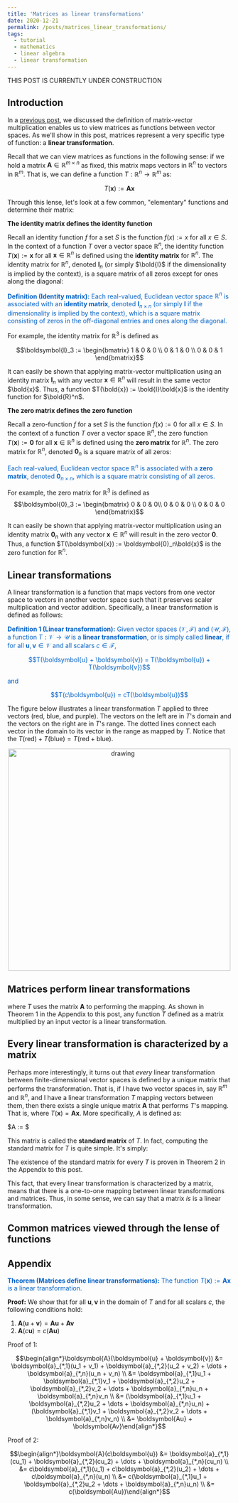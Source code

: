 ```yaml
---
title: 'Matrices as linear transformations'
date: 2020-12-21
permalink: /posts/matrices_linear_transformations/
tags:
  - tutorial
  - mathematics
  - linear algebra
  - linear transformation
---
```


THIS POST IS CURRENTLY UNDER CONSTRUCTION

Introduction
-----------
In a [previous post](https://mbernste.github.io/posts/matrix_vector_mult/), we discussed the definition of matrix-vector multiplication enables us to view matrices as functions between vector spaces. As we'll show in this post, matrices represent a very specific type of function: a **linear transformation**.


Recall that we can view matrices as functions in the following sense: if we hold a matrix $\boldsymbol{A}  \in \mathbb{R}^{m \times n}$ as fixed, this matrix maps vectors in $\mathbb{R}^n$ to vectors in $\mathbb{R}^m$.  That is, we can define a function $T : \mathbb{R}^n \rightarrow \mathbb{R}^m$ as:

$$T(\boldsymbol{x}) := \boldsymbol{A}\boldsymbol{x}$$

Through this lense, let's look at a few common, "elementary" functions and determine their matrix:

**The identity matrix defines the identity function**

Recall an identity function $f$ for a set $S$ is the function $f(x) := x$ for all $x \in S$. In the context of a function $T$ over a vector space $\mathbb{R}^n$, the identity function $T(\boldsymbol{x}) := \boldsymbol{x}$ for all $\boldsymbol{x} \in \mathbb{R}^n$ is defined using the **identity matrix** for $\mathbb{R}^n$.  The identity matrix for $\mathbb{R}^n$, denoted $\boldsymbol{I}_n$ (or simply $\bold{I}$ if the dimensionality is implied by the context), is a square matrix of all zeros except for ones along the diagonal:  

<span style="color:#0060C6">**Definition (Identity matrix):** Each real-valued, Euclidean vector space $\mathbb{R}^n$ is associated with an **identity matrix**, denoted $\boldsymbol{I}_{n \times n}$ (or simply $\boldsymbol{I}$ if the dimensionality is implied by the context), which is a square matrix consisting of zeros in the off-diagonal entries and ones along the diagonal.</span>

For example, the identity matrix for $\mathbb{R}^3$ is defined as

$$\boldsymbol{I}_3 := \begin{bmatrix} 1 & 0  & 0 \\ 0 & 1 & 0 \\ 0 & 0 & 1 \end{bmatrix}$$  

It can easily be shown that applying matrix-vector multiplication using an identity matrix $\boldsymbol{I}_n$ with any vector $\boldsymbol{x} \in \mathbb{R}^n$ will result in the same vector $\bold{x}$.  Thus, a function $T(\bold{x}) := \bold{I}\bold{x}$ is the identity function for $\bold{R}^n$. 

**The zero matrix defines the zero function**

Recall a zero-function $f$ for a set $S$ is the function $f(x) := 0$ for all $x \in S$.  In the context of a function $T$ over a vector space $\mathbb{R}^n$, the zero function $T(\boldsymbol{x}) := \boldsymbol{0}$ for all $\boldsymbol{x} \in \mathbb{R}^n$ is defined using the **zero matrix** for $\mathbb{R}^n$.  The zero matrix for $\mathbb{R}^n$, denoted $\boldsymbol{0}_n$ is a square matrix of all zeros:

<span style="color:#0060C6">Each real-valued, Euclidean vector space $\mathbb{R}^n$ is associated with a **zero matrix**, denoted $\boldsymbol{0}_{n \times n}$, which is a square matrix consisting of all zeros.</span>

For example, the zero matrix for $\mathbb{R}^3$ is defined as
 $$\boldsymbol{0}_3 := \begin{bmatrix} 0 & 0  & 0\\ 0 & 0 & 0 \\ 0 & 0 & 0 \end{bmatrix}$$
 
 It can easily be shown that applying matrix-vector multiplication using an identity matrix $\boldsymbol{0}_n$ with any vector $\boldsymbol{x} \in \mathbb{R}^n$ will result in the zero vector $\boldsymbol{0}$.  Thus, a function $T(\boldsymbol{x}) := \boldsymbol{0}_n\bold{x}$ is the zero function for $\mathbb{R}^n$. 


Linear transformations
---------

A linear transformation is a function that maps vectors from one vector space to vectors in another vector space such that it preserves scaler multiplication and vector addition. Specifically, a linear transformation is defined as follows:

<span style="color:#0060C6">**Definition 1 (Linear transformation):** Given vector spaces $(\mathcal{V}, \mathcal{F})$ and $(\mathcal{U}, \mathcal{F})$, a function $T : \mathcal{V} \rightarrow \mathcal{U}$ is a **linear transformation**, or is simply called **linear**, if for all $\boldsymbol{u}, \boldsymbol{v} \in \mathcal{V}$ and all scalars $c \in \mathcal{F}$,</span>

<center><span style="color:#0060C6">$$T(\boldsymbol{u} + \boldsymbol{v}) = T(\boldsymbol{u}) + T(\boldsymbol{v})$$</span></center>

<span style="color:#0060C6">and</span>

<center><span style="color:#0060C6">$$T(c\boldsymbol{u}) = cT(\boldsymbol{u})$$</span></center>

The figure below illustrates a linear transformation $T$ applied to three vectors (red, blue, and purple).  The vectors on the left are in $T$'s domain and the vectors on the right are in $T$'s range. The dotted lines connect each vector in the domain to its vector in the range as mapped by $T$.  Notice that the $T(\text{red}) + T(\text{blue}) = T(\text{red} + \text{blue})$.

<center><img src="https://raw.githubusercontent.com/mbernste/mbernste.github.io/master/images/linear_transform.png" alt="drawing" width="500"/></center>


Matrices perform linear transformations
----------



where $T$ uses the matrix $\boldsymbol{A}$ to performing the mapping.  As shown in Theorem 1 in the Appendix to this post, any function $T$ defined as a matrix multiplied by an input vector is a linear transformation.

Every linear transformation is characterized by a matrix
------------

Perhaps more interestingly, it turns out that *every* linear transformation between finite-dimensional vector spaces is defined by a unique matrix that performs the transformation.  That is, if I have two vector spaces in, say $\mathbb{R}^m$ and $\mathbb{R}^n$, and I have a linear transformation $T$ mapping vectors between them, then there exists a single unique matrix $\boldsymbol{A}$ that performs $T$'s mapping. That is, where $T(\boldsymbol{x}) = \boldsymbol{Ax}$. More specifically, $A$ is defined as:

$A := $

This matrix is called the **standard matrix** of $T$.  In fact, computing the standard matrix for $T$ is quite simple. It's simply:


The existence of the standard matrix for every $T$ is proven in Theorem 2 in the Appendix to this post.

This fact, that every linear transformation is characterized by a matrix, means that there is a one-to-one mapping between linear transformations and matrices.  Thus, in some sense, we can say that a matrix *is* is a linear transformation.

Common matrices viewed through the lense of functions
------------

Appendix
-----------

<span style="color:#0060C6">**Theorem (Matrices define linear transformations):** The function $T(\boldsymbol{x}) := \boldsymbol{Ax}$ is a linear transformation.</span>

**Proof:** We  show that for all $\boldsymbol{u}, \boldsymbol{v}$ in the domain of $T$ and for all scalars $c$, the following conditions hold:

1. $\boldsymbol{A}(\boldsymbol{u} + \boldsymbol{v}) = \boldsymbol{A}\boldsymbol{u} + \boldsymbol{A}\boldsymbol{v}$
2. $\boldsymbol{A}(c\boldsymbol{u}) = c(\boldsymbol{A}\boldsymbol{u})$

Proof of 1:

$$\begin{align*}\boldsymbol{A}(\boldsymbol{u} + \boldsymbol{v}) &= \boldsymbol{a}_{*,1}(u_1 + v_1) + \boldsymbol{a}_{*,2}(u_2 + v_2) + \dots + \boldsymbol{a}_{*,n}(u_n + v_n) \\ &= \boldsymbol{a}_{*,1}u_1 + \boldsymbol{a}_{*,1}v_1 + \boldsymbol{a}_{*,2}u_2 + \boldsymbol{a}_{*,2}v_2 + \dots + \boldsymbol{a}_{*,n}u_n + \boldsymbol{a}_{*,n}v_n \\ &= (\boldsymbol{a}_{*,1}u_1 + \boldsymbol{a}_{*,2}u_2 + \dots + \boldsymbol{a}_{*,n}u_n) + (\boldsymbol{a}_{*,1}v_1 + \boldsymbol{a}_{*,2}v_2 + \dots + \boldsymbol{a}_{*,n}v_n) \\ &= \boldsymbol{Au} + \boldsymbol{Av}\end{align*}$$

Proof of 2:

$$\begin{align*}\boldsymbol{A}(c\boldsymbol{u}) &= \boldsymbol{a}_{*,1}(cu_1) + \boldsymbol{a}_{*,2}(cu_2) + \dots + \boldsymbol{a}_{*,n}(cu_n) \\ &= c\boldsymbol{a}_{*,1}(u_1) + c\boldsymbol{a}_{*,2}(u_2) + \dots + c\boldsymbol{a}_{*,n}(u_n) \\ &= c(\boldsymbol{a}_{*,1}u_1 + \boldsymbol{a}_{*,2}u_2 + \dots + \boldsymbol{a}_{*,n}u_n) \\ &= c(\boldsymbol{Au})\end{align*}$$

